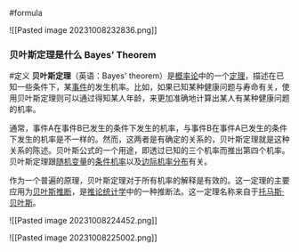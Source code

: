 #formula 


![[Pasted image 20231008232836.png]]

### 贝叶斯定理是什么 Bayes’ Theorem

#定义 
**贝叶斯定理**（英语：Bayes' theorem）是[概率论](https://zh.wikipedia.org/wiki/%E6%A6%82%E7%8E%87%E8%AB%96 "概率论")中的一个[定理](https://zh.wikipedia.org/wiki/%E5%AE%9A%E7%90%86 "定理")，描述在已知一些条件下，某[事件](https://zh.wikipedia.org/wiki/%E4%BA%8B%E4%BB%B6_(%E6%A6%82%E7%8E%87%E8%AE%BA) "事件 (概率论)")的发生机率。比如，如果已知某种健康问题与寿命有关，使用贝叶斯定理则可以通过得知某人年龄，来更加准确地计算出某人有某种健康问题的机率。

通常，事件A在事件B已发生的条件下发生的机率，与事件B在事件A已发生的条件下发生的机率是不一样的。然而，这两者是有确定的关系的，贝叶斯定理就是这种关系的陈述。贝叶斯公式的一个用途，即透过已知的三个机率而推出第四个机率。贝叶斯定理跟[随机变量](https://zh.wikipedia.org/wiki/%E9%9A%A8%E6%A9%9F%E8%AE%8A%E9%87%8F "随机变量")的[条件机率](https://zh.wikipedia.org/wiki/%E6%A2%9D%E4%BB%B6%E6%A9%9F%E7%8E%87 "条件机率")以及[边际机率分布](https://zh.wikipedia.org/wiki/%E8%81%94%E5%90%88%E5%88%86%E5%B8%83 "联合分布")有关。

作为一个普遍的原理，贝叶斯定理对于所有机率的解释是有效的。这一定理的主要应用为[贝叶斯推断](https://zh.wikipedia.org/wiki/%E8%B4%9D%E5%8F%B6%E6%96%AF%E6%8E%A8%E6%96%AD "贝叶斯推断")，是[推论统计学](https://zh.wikipedia.org/wiki/%E6%8E%A8%E8%AB%96%E7%B5%B1%E8%A8%88%E5%AD%B8 "推论统计学")中的一种推断法。这一定理名称来自于[托马斯·贝叶斯](https://zh.wikipedia.org/wiki/%E6%89%98%E9%A9%AC%E6%96%AF%C2%B7%E8%B4%9D%E5%8F%B6%E6%96%AF "托马斯·贝叶斯")。


![[Pasted image 20231008224452.png]]

![[Pasted image 20231008225002.png]]



